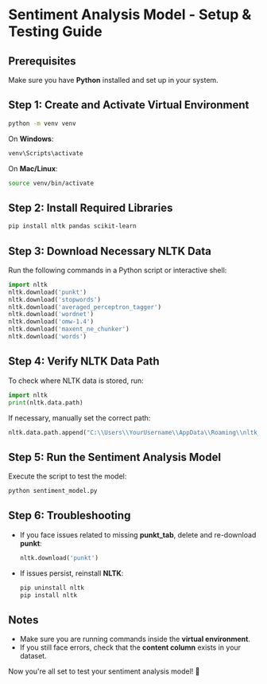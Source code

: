 # Sentiment Analysis Model - Setup & Testing Guide

## Prerequisites
Make sure you have **Python** installed and set up in your system.

## Step 1: Create and Activate Virtual Environment
```bash
python -m venv venv
```
On **Windows**:
```bash
venv\Scripts\activate
```
On **Mac/Linux**:
```bash
source venv/bin/activate
```

## Step 2: Install Required Libraries
```bash
pip install nltk pandas scikit-learn
```

## Step 3: Download Necessary NLTK Data
Run the following commands in a Python script or interactive shell:
```python
import nltk
nltk.download('punkt')
nltk.download('stopwords')
nltk.download('averaged_perceptron_tagger')
nltk.download('wordnet')
nltk.download('omw-1.4')
nltk.download('maxent_ne_chunker')
nltk.download('words')
```

## Step 4: Verify NLTK Data Path
To check where NLTK data is stored, run:
```python
import nltk
print(nltk.data.path)
```
If necessary, manually set the correct path:
```python
nltk.data.path.append("C:\\Users\\YourUsername\\AppData\\Roaming\\nltk_data")
```

## Step 5: Run the Sentiment Analysis Model
Execute the script to test the model:
```bash
python sentiment_model.py
```

## Step 6: Troubleshooting
- If you face issues related to missing **punkt_tab**, delete and re-download **punkt**:
  ```python
  nltk.download('punkt')
  ```
- If issues persist, reinstall **NLTK**:
  ```bash
  pip uninstall nltk
  pip install nltk
  ```

## Notes
- Make sure you are running commands inside the **virtual environment**.
- If you still face errors, check that the **content column** exists in your dataset.

Now you're all set to test your sentiment analysis model! 🚀

